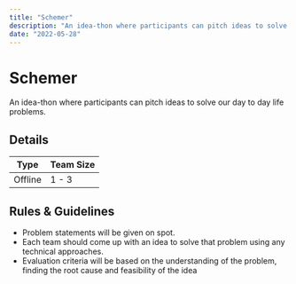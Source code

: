 ```yaml
---
title: "Schemer"
description: "An idea-thon where participants can pitch ideas to solve our day to day life problems."
date: "2022-05-28"
---
```


# Schemer

An idea-thon where participants can pitch ideas to solve our day to day life problems.

## Details

| Type    | Team Size |
| ------- | --------- |
| Offline | 1 - 3     |

## Rules & Guidelines

-   Problem statements will be given on spot.
-   Each team should come up with an idea to solve that problem using any technical approaches.
-   Evaluation criteria will be based on the understanding of the problem, finding the root cause and feasibility of the idea

